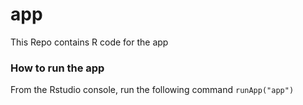 # app
This Repo contains R code for the app


### How to run the app
From the Rstudio console, run the following command
`runApp("app")`
